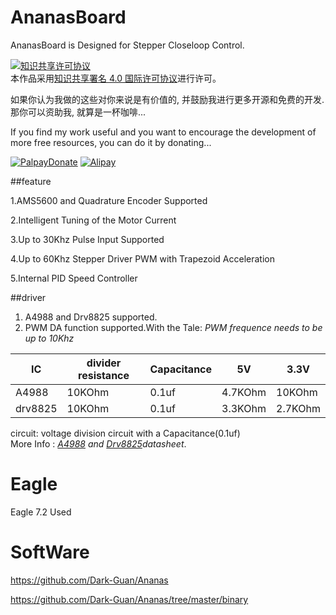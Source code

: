 # AnanasBoard
AnanasBoard is Designed for Stepper Closeloop Control.

<a rel="license" href="http://creativecommons.org/licenses/by/4.0/">
<img alt="知识共享许可协议" style="border-width:0" src="https://i.creativecommons.org/l/by/4.0/88x31.png" /></a><br />本作品采用<a rel="license" href="http://creativecommons.org/licenses/by/4.0/">知识共享署名 4.0 国际许可协议</a>进行许可。

如果你认为我做的这些对你来说是有价值的, 并鼓励我进行更多开源和免费的开发. 那你可以资助我, 就算是一杯咖啡...

If you find my work useful and you want to encourage the development of more free resources, you can do it by donating...


<a rel="donate1" href="https://www.paypal.com/cgi-bin/webscr?cmd=_s-xclick&hosted_button_id=8GQHVZ7YR8NZE">
<img alt="PalpayDonate" style="border-width:0" src="https://github.com/Dark-Guan/AnanasBoard/blob/master/donate-with-paypal.png" /></a>

<a rel="donate2" href="https://raw.githubusercontent.com/Dark-Guan/AnanasBoard/master/apcazu6ntbjy04py09.png">
<img alt="Alipay" style="border-width:0"  src="https://github.com/Dark-Guan/AnanasBoard/blob/master/donate-with-alipay.png" /></a>



##feature

1.AMS5600 and Quadrature Encoder Supported

2.Intelligent Tuning of the Motor Current

3.Up to 30Khz Pulse Input Supported

4.Up to 60Khz Stepper Driver PWM with Trapezoid Acceleration

5.Internal PID Speed Controller

##driver
1. A4988 and Drv8825 supported.
2. PWM DA function supported.With the  Tale:
    *PWM frequence needs to be up to 10Khz*

| IC| divider resistance | Capacitance | 5V| 3.3V
| ---------------- | ---------------- | ---------------- | ---------------- | ---------------- 
| A4988 | 10KOhm | 0.1uf | 4.7KOhm | 10KOhm
| drv8825 | 10KOhm | 0.1uf | 3.3KOhm | 2.7KOhm

circuit: voltage division circuit with a Capacitance(0.1uf)  
More Info : _[A4988](http://www.allegromicro.com/~/media/Files/Datasheets/A4988-Datasheet.ashx?la=zh-CN) and [Drv8825](http://www.ti.com/lit/ds/symlink/drv8825.pdf)datasheet_.  

# Eagle

Eagle 7.2 Used

# SoftWare

https://github.com/Dark-Guan/Ananas

https://github.com/Dark-Guan/Ananas/tree/master/binary



